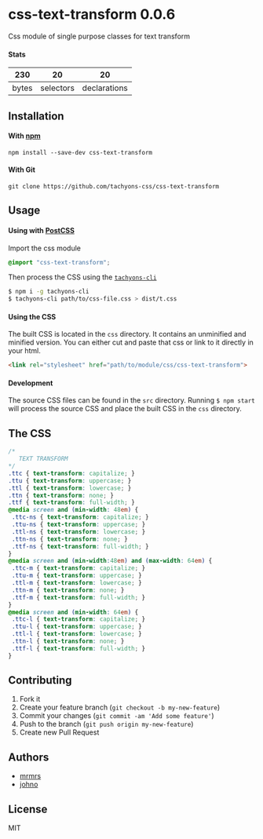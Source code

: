 # css-text-transform 0.0.6

Css module of single purpose classes for text transform

#### Stats

230 | 20 | 20
---|---|---
bytes | selectors | declarations

## Installation

#### With [npm](https://npmjs.com)

```
npm install --save-dev css-text-transform
```

#### With Git

```
git clone https://github.com/tachyons-css/css-text-transform
```

## Usage

#### Using with [PostCSS](https://github.com/postcss/postcss)

Import the css module

```css
@import "css-text-transform";
```

Then process the CSS using the [`tachyons-cli`](https://github.com/tachyons-css/tachyons-cli)

```sh
$ npm i -g tachyons-cli
$ tachyons-cli path/to/css-file.css > dist/t.css
```

#### Using the CSS

The built CSS is located in the `css` directory. It contains an unminified and minified version.
You can either cut and paste that css or link to it directly in your html.

```html
<link rel="stylesheet" href="path/to/module/css/css-text-transform">
```

#### Development

The source CSS files can be found in the `src` directory.
Running `$ npm start` will process the source CSS and place the built CSS in the `css` directory.

## The CSS

```css
/*
   TEXT TRANSFORM
*/
.ttc { text-transform: capitalize; }
.ttu { text-transform: uppercase; }
.ttl { text-transform: lowercase; }
.ttn { text-transform: none; }
.ttf { text-transform: full-width; }
@media screen and (min-width: 48em) {
 .ttc-ns { text-transform: capitalize; }
 .ttu-ns { text-transform: uppercase; }
 .ttl-ns { text-transform: lowercase; }
 .ttn-ns { text-transform: none; }
 .ttf-ns { text-transform: full-width; }
}
@media screen and (min-width:48em) and (max-width: 64em) {
 .ttc-m { text-transform: capitalize; }
 .ttu-m { text-transform: uppercase; }
 .ttl-m { text-transform: lowercase; }
 .ttn-m { text-transform: none; }
 .ttf-m { text-transform: full-width; }
}
@media screen and (min-width: 64em) {
 .ttc-l { text-transform: capitalize; }
 .ttu-l { text-transform: uppercase; }
 .ttl-l { text-transform: lowercase; }
 .ttn-l { text-transform: none; }
 .ttf-l { text-transform: full-width; }
}
```

## Contributing

1. Fork it
2. Create your feature branch (`git checkout -b my-new-feature`)
3. Commit your changes (`git commit -am 'Add some feature'`)
4. Push to the branch (`git push origin my-new-feature`)
5. Create new Pull Request

## Authors

* [mrmrs](http://mrmrs.io)
* [johno](http://johnotander.com)

## License

MIT

